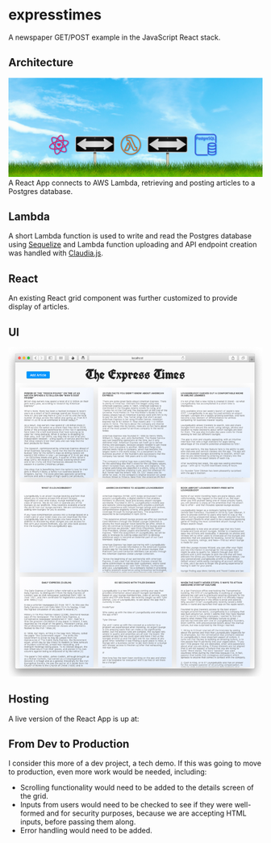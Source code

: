 # expresstimes
A newspaper GET/POST example in the JavaScript React stack.

## Architecture
[![Architecture](.images/architecture.png)](.images/architecture.png)
A React App connects to AWS Lambda, retrieving and posting articles to a Postgres database.

## Lambda

A short Lambda function is used to write and read the Postgres database using [Sequelize](https://sequelize.org) and Lambda function uploading and API endpoint creation was handled with [Claudia.js](https://claudiajs.com).

## React

An existing React grid component was further customized to provide display of articles.

## UI
[![UI](.images/expresstimes1.png)](.images/expresstimes1.png)

## Hosting

A live version of the React App is up at:

## From Dev to Production
I consider this more of a dev project, a tech demo.  If this was going to move to production, even more work would be needed, including:

* Scrolling functionality would need to be added to the details screen of the grid.
* Inputs from users would need to be checked to see if they were well-formed and for security purposes, because we are accepting HTML inputs, before passing them along.
* Error handling would need to be added.